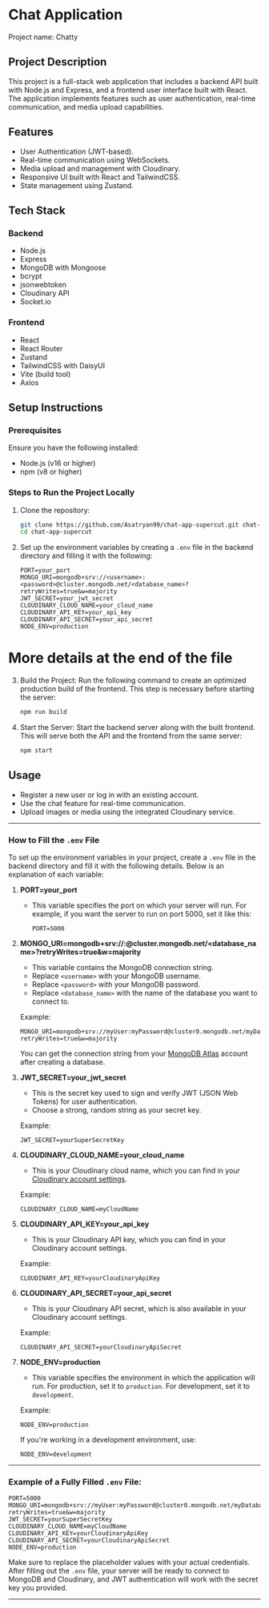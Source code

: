 # Chat Application

Project name: Chatty

## Project Description

This project is a full-stack web application that includes a backend API built with Node.js and Express, and a frontend user interface built with React. The application implements features such as user authentication, real-time communication, and media upload capabilities.

## Features

- User Authentication (JWT-based).
- Real-time communication using WebSockets.
- Media upload and management with Cloudinary.
- Responsive UI built with React and TailwindCSS.
- State management using Zustand.

## Tech Stack

### Backend

- Node.js
- Express
- MongoDB with Mongoose
- bcrypt
- jsonwebtoken
- Cloudinary API
- Socket.io

### Frontend

- React
- React Router
- Zustand
- TailwindCSS with DaisyUI
- Vite (build tool)
- Axios

## Setup Instructions

### Prerequisites

Ensure you have the following installed:

- Node.js (v16 or higher)
- npm (v8 or higher)

### Steps to Run the Project Locally

1. Clone the repository:

   ```bash
   git clone https://github.com/Asatryan99/chat-app-supercut.git chat-app-supercut
   cd chat-app-supercut
   ```

2. Set up the environment variables by creating a `.env` file in the backend directory and filling it with the following:

   ```env
   PORT=your_port
   MONGO_URI=mongodb+srv://<username>:<password>@cluster.mongodb.net/<database_name>?retryWrites=true&w=majority
   JWT_SECRET=your_jwt_secret
   CLOUDINARY_CLOUD_NAME=your_cloud_name
   CLOUDINARY_API_KEY=your_api_key
   CLOUDINARY_API_SECRET=your_api_secret
   NODE_ENV=production
   ```

# More details at the end of the file

3. Build the Project:
   Run the following command to create an optimized production build of the frontend. This step is necessary before starting the server:

   ```bash
   npm run build
   ```

4. Start the Server:
   Start the backend server along with the built frontend. This will serve both the API and the frontend from the same server:

   ```bash
   npm start
   ```

## Usage

- Register a new user or log in with an existing account.
- Use the chat feature for real-time communication.
- Upload images or media using the integrated Cloudinary service.

---

### How to Fill the `.env` File

To set up the environment variables in your project, create a `.env` file in the backend directory and fill it with the following details. Below is an explanation of each variable:

1. **PORT=your_port**

   - This variable specifies the port on which your server will run. For example, if you want the server to run on port 5000, set it like this:

     ```env
     PORT=5000
     ```

2. **MONGO_URI=mongodb+srv://<username>:<password>@cluster.mongodb.net/<database_name>?retryWrites=true&w=majority**

   - This variable contains the MongoDB connection string.
   - Replace `<username>` with your MongoDB username.
   - Replace `<password>` with your MongoDB password.
   - Replace `<database_name>` with the name of the database you want to connect to.

   Example:

   ```env
   MONGO_URI=mongodb+srv://myUser:myPassword@cluster0.mongodb.net/myDatabase?retryWrites=true&w=majority
   ```

   You can get the connection string from your [MongoDB Atlas](https://www.mongodb.com/cloud/atlas) account after creating a database.

3. **JWT_SECRET=your_jwt_secret**

   - This is the secret key used to sign and verify JWT (JSON Web Tokens) for user authentication.
   - Choose a strong, random string as your secret key.

   Example:

   ```env
   JWT_SECRET=yourSuperSecretKey
   ```

4. **CLOUDINARY_CLOUD_NAME=your_cloud_name**

   - This is your Cloudinary cloud name, which you can find in your [Cloudinary account settings](https://cloudinary.com/).

   Example:

   ```env
   CLOUDINARY_CLOUD_NAME=myCloudName
   ```

5. **CLOUDINARY_API_KEY=your_api_key**

   - This is your Cloudinary API key, which you can find in your Cloudinary account settings.

   Example:

   ```env
   CLOUDINARY_API_KEY=yourCloudinaryApiKey
   ```

6. **CLOUDINARY_API_SECRET=your_api_secret**

   - This is your Cloudinary API secret, which is also available in your Cloudinary account settings.

   Example:

   ```env
   CLOUDINARY_API_SECRET=yourCloudinaryApiSecret
   ```

7. **NODE_ENV=production**

   - This variable specifies the environment in which the application will run. For production, set it to `production`. For development, set it to `development`.

   Example:

   ```env
   NODE_ENV=production
   ```

   If you're working in a development environment, use:

   ```env
   NODE_ENV=development
   ```

---

### Example of a Fully Filled `.env` File:

```env
PORT=5000
MONGO_URI=mongodb+srv://myUser:myPassword@cluster0.mongodb.net/myDatabase?retryWrites=true&w=majority
JWT_SECRET=yourSuperSecretKey
CLOUDINARY_CLOUD_NAME=myCloudName
CLOUDINARY_API_KEY=yourCloudinaryApiKey
CLOUDINARY_API_SECRET=yourCloudinaryApiSecret
NODE_ENV=production
```

Make sure to replace the placeholder values with your actual credentials. After filling out the `.env` file, your server will be ready to connect to MongoDB and Cloudinary, and JWT authentication will work with the secret key you provided.

---
